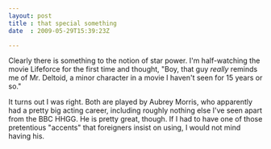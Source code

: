 ```yaml
---
layout: post
title : that special something
date  : 2009-05-29T15:39:23Z

---
```

Clearly there is something to the notion of star power.  I'm half-watching the movie Lifeforce for the first time and thought, "Boy, that guy *really* reminds me of Mr. Deltoid, a minor character in a movie I haven't seen for 15 years or so."

It turns out I was right.  Both are played by Aubrey Morris, who apparently had a pretty big acting career, including roughly nothing else I've seen apart from the BBC HHGG.  He is pretty great, though.  If I had to have one of those pretentious "accents" that foreigners insist on using, I would not mind having his. 
